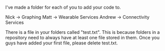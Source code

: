 I've made a folder for each of you to add your code to.

Nick -> Graphing
Matt -> Wearable Services
Andrew -> Connectivity Services

There is a file in your folders called "test.txt". This is because folders in a repository need to always have at least one file stored 
in them. Once you guys have added your first file, please delete test.txt.
